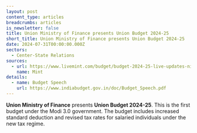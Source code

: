 ```yaml
---
layout: post
content_type: articles
breadcrumbs: articles
is_newsletter: false
title: Union Ministry of Finance presents Union Budget 2024-25
short_title: Union Ministry of Finance presents Union Budget 2024-25
date: 2024-07-31T00:00:00.000Z
sectors:
  - Center-State Relations
sources:
  - url: https://www.livemint.com/budget/budget-2024-25-live-updates-nirmala-sitharaman-speech-income-tax-infra-agriculture-pli-tax-exemption-india-economy-gdp-11721667773635.html)
    name: Mint
details:
  - name: Budget Speech
    url: https://www.indiabudget.gov.in/doc/Budget_Speech.pdf
---
```

**Union Ministry of Finance** presents **Union Budget 2024-25**. This is the first budget under the Modi 3.0 government. The budget includes increased standard deduction and revised tax rates for salaried individuals under the new tax regime.
